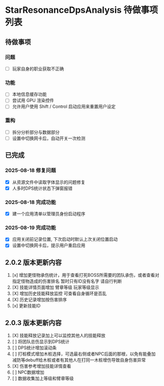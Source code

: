 # StarResonanceDpsAnalysis 待做事项列表

## 待做事项

### 问题

- [ ] 玩家自身的职业获取不正确

### 功能

- [ ] 本地信息缓存功能
- [ ] 尝试用 GPU 渲染控件
- [ ] 允许用户使用 Shift / Control 启动应用来重置用户设定

### 重构

- [ ] 拆分分析部分与数据部分
- [ ] 设置中切换网卡后，自动开关一次检测

## 已完成

### 2025-08-18 修复问题

- [x] 从资源文件中读取字体显示的问题修复
- [x] 人多时DPS统计状态下弹窗报错

### 2025-08-18 完成功能

- [x] 建一个应用清单以管理员身份启动程序

### 2025-08-19 完成功能

- [x] 应用关闭前记录位置, 下次启动时默认上次关闭位置启动
- [x] 设置中切换网卡后，提示用户重启应用

## 2.0.2 版本更新内容

1. [x] 增加更怪物承伤统计，用于查看打死BOSS所需要的团队承伤，或者查看对指定怪物造成的伤害排名 暂时只有ID没有名字 请自行判断
2. [X] 技能详情页面增加 臂章等级 玩家等级显示
3. [X] 增加历史技能释放监控 可查看自身循环是否乱
4. [X] 历史记录增加按伤害排序
5. [x] 更新技能ID

## 2.0.3 版本更新内容

1. [X] 技能释放记录加上可以监控其他人的技能释放
2. [ ] 将团队总伤显示到DPS统计
3. [ ] DPS统计增加滚动条
4. [ ] 打桩模式增加木桩选择，可选最右侧或者NPC后面的那根，以免有能叠加减防等debuff给木桩或者有其他人在打同一木桩增伤导致自身伤害异常
5. [X] 伤害参考增加技能详情查看
6. [ ] NPC数据增加
7. [ ] 数据收集加上等级和臂章等级
